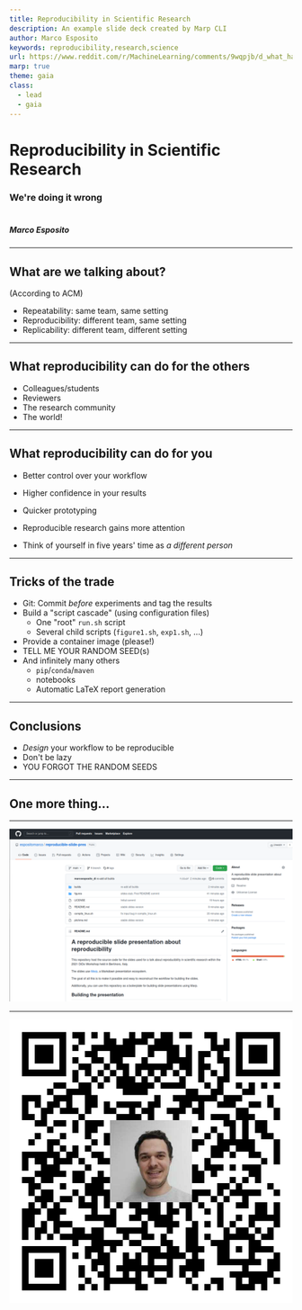 ```yaml
---
title: Reproducibility in Scientific Research
description: An example slide deck created by Marp CLI
author: Marco Esposito
keywords: reproducibility,research,science
url: https://www.reddit.com/r/MachineLearning/comments/9wqpjb/d_what_happened_with_adversarial_logit_pairing/
marp: true
theme: gaia
class:
  - lead
  - gaia
---
```



# Reproducibility in Scientific Research
### We're doing it wrong

#

##### Marco Esposito






---
## What are we talking about?

(According to ACM)

* Repeatability: same team, same setting
* Reproducibility: different team, same setting
* Replicability: different team, different setting

---
## What reproducibility can do for the others

* Colleagues/students
* Reviewers
* The research community
* The world!

---
## What reproducibility can do for you

* Better control over your workflow
* Higher confidence in your results
* Quicker prototyping
* Reproducible research gains more attention

* Think of yourself in five years' time as *a different person*

---
## Tricks of the trade

* Git: Commit _before_ experiments and tag the results
* Build a "script cascade" (using configuration files)
  * One "root" ```run.sh``` script
  * Several child scripts (```figure1.sh```, ```exp1.sh```, ...)
* Provide a container image (please!)
* TELL ME YOUR RANDOM SEED(s)
* And infinitely many others
  * ```pip```/```conda```/```maven```
  * notebooks
  * Automatic LaTeX report generation

---
## Conclusions

* _Design_ your workflow to be reproducible
* Don't be lazy
* YOU FORGOT THE RANDOM SEEDS

---
## One more thing...

---
![width:1000px](./figures/screenshot.png)

---
![width:256px](./figures/qr-code.png)
